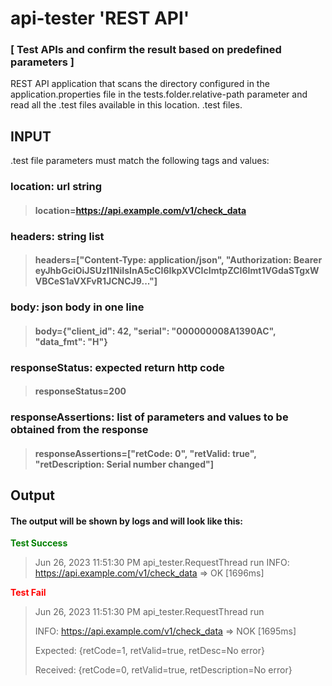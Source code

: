 # api-tester 'REST API'
### [ Test APIs and confirm the result based on predefined parameters ]

REST API application that scans the directory configured in the application.properties file in the tests.folder.relative-path parameter and read all the .test files available in this location.
.test files. 

## INPUT
.test file parameters must match the following tags and values:

### location: url string
> #### location=https://api.example.com/v1/check_data

### headers: string list
> #### headers=["Content-Type: application/json", "Authorization: Bearer eyJhbGciOiJSUzI1NiIsInA5cCI6IkpXVCIcImtpZCI6Imt1VGdaSTgxWVBCeS1aVXFvR1JCNCJ9..."]

### body: json body in one line
> #### body={"client_id": 42, "serial": "000000008A1390AC", "data_fmt": "H"}

### responseStatus: expected return http code
> #### responseStatus=200

### responseAssertions: list of parameters and values to be obtained from the response
> #### responseAssertions=["retCode: 0", "retValid: true", "retDescription: Serial number changed"]

## Output
#### The output will be shown by logs and will look like this:

<span style="color:green"><b>Test Success</b></span>
> Jun 26, 2023 11:51:30 PM api_tester.RequestThread run
> INFO: https://api.example.com/v1/check_data => OK [1696ms]

<span style="color:red"><b>Test Fail</b></span>
> Jun 26, 2023 11:51:30 PM api_tester.RequestThread run
> 
> INFO: https://api.example.com/v1/check_data => NOK [1695ms]
> 
> Expected: {retCode=1, retValid=true, retDesc=No error}
> 
> Received: {retCode=0, retValid=true, retDescription=No error}
> 

